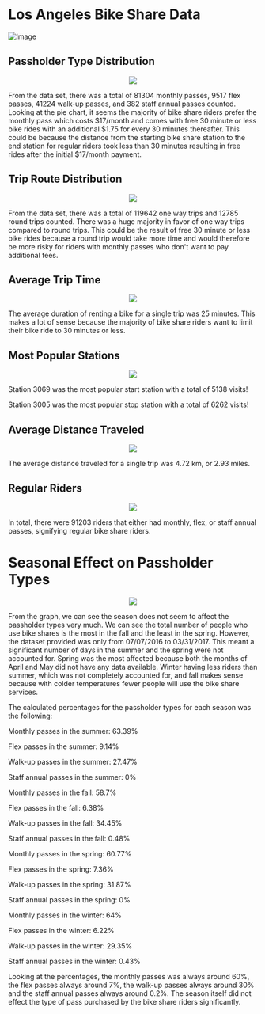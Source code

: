 # Los Angeles Bike Share Data

![Image](https://raw.githubusercontent.com/ashvin26/BikeShares/master/Images/MetroBikeShare.png)

## Passholder Type Distribution

<p align="center">
  <img src="https://raw.githubusercontent.com/ashvin26/BikeShares/master/Images/PassholderTypes.jpeg">
</p>

From the data set, there was a total of 81304 monthly passes, 9517 flex passes, 41224 walk-up passes, and 382 staff annual passes counted. Looking at the pie chart, it seems the majority of bike share riders prefer the monthly pass which costs $17/month and comes with free 30 minute or less bike rides with an additional $1.75 for every 30 minutes thereafter. This could be because the distance from the starting bike share station to the end station for regular riders took less than 30 minutes resulting in free rides after the initial $17/month payment.

## Trip Route Distribution

<p align="center">
  <img src="https://raw.githubusercontent.com/ashvin26/BikeShares/master/Images/TripRouteCategories.jpeg">
</p>

From the data set, there was a total of 119642 one way trips and 12785 round trips counted. There was a huge majority in favor of one way trips compared to round trips. This could be the result of free 30 minute or less bike rides because a round trip would take more time and would therefore be more risky for riders with monthly passes who don't want to pay additional fees.

## Average Trip Time

<p align="center">
  <img src="https://raw.githubusercontent.com/ashvin26/BikeShares/master/Images/Time.jpg">
</p>

The average duration of renting a bike for a single trip was 25 minutes. This makes a lot of sense because the majority of bike share riders want to limit their bike ride to 30 minutes or less.

## Most Popular Stations

<p align="center">
  <img src="https://raw.githubusercontent.com/ashvin26/BikeShares/master/Images/Popular.gif">
</p>

Station 3069 was the most popular start station with a total of 5138 visits!

Station 3005 was the most popular stop station with a total of 6262 visits!

## Average Distance Traveled

<p align="center">
  <img src="https://raw.githubusercontent.com/ashvin26/BikeShares/master/Images/Bike.png">
</p>

The average distance traveled for a single trip was 4.72 km, or 2.93 miles.

## Regular Riders

<p align="center">
  <img src="https://raw.githubusercontent.com/ashvin26/BikeShares/master/Images/Pass.gif">
</p>

In total, there were 91203 riders that either had monthly, flex, or staff annual passes, signifying regular bike share riders.

# Seasonal Effect on Passholder Types

<p align="center">
  <img src="https://raw.githubusercontent.com/ashvin26/BikeShares/master/Images/SeasonComparison.jpeg">
</p>

From the graph, we can see the season does not seem to affect the passholder types very much. We can see the total number of people who use bike shares is the most in the fall and the least in the spring. However, the dataset provided was only from 07/07/2016 to 03/31/2017. This meant a significant number of days in the summer and the spring were not accounted for. Spring was the most affected because both the months of April and May did not have any data available. Winter having less riders than summer, which was not completely accounted for, and fall makes sense because with colder temperatures fewer people will use the bike share services.

The calculated percentages for the passholder types for each season was the following:

Monthly passes in the summer: 63.39%

Flex passes in the summer: 9.14%

Walk-up passes in the summer: 27.47%

Staff annual passes in the summer: 0%


Monthly passes in the fall: 58.7%

Flex passes in the fall: 6.38%

Walk-up passes in the fall: 34.45%

Staff annual passes in the fall: 0.48%


Monthly passes in the spring: 60.77%

Flex passes in the spring: 7.36%

Walk-up passes in the spring: 31.87%

Staff annual passes in the spring: 0%


Monthly passes in the winter: 64%

Flex passes in the winter: 6.22%

Walk-up passes in the winter: 29.35%

Staff annual passes in the winter: 0.43%

Looking at the percentages, the monthly passes was always around 60%, the flex passes always around 7%, the walk-up passes always around 30% and the staff annual passes always around 0.2%. The season itself did not effect the type of pass purchased by the bike share riders significantly.
